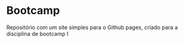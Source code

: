 # Bootcamp

Repositório com um site simples para o Github pages, criado para a disciplina de bootcamp I
